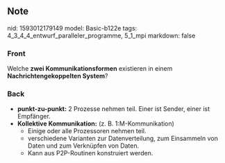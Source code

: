 ## Note
nid: 1593012179149
model: Basic-b122e
tags: 4_3_4_4_entwurf_paralleler_programme, 5_1_mpi
markdown: false

### Front
Welche <b>zwei Kommunikationsformen</b> existieren in einem
<b>Nachrichtengekoppelten System</b>?

### Back
<ul>
<li><strong>punkt-zu-punkt:</strong> 2 Prozesse nehmen teil. Einer ist Sender, einer ist Empfänger.</li>
<li><strong>Kollektive Kommunikation:</strong> (z. B. 1:M-Kommunikation)<ul>
<li>Einige oder alle Prozessoren nehmen teil.</li>
<li>verschiedene Varianten zur Datenverteilung, zum Einsammeln von Daten und zum Verknüpfen von Daten.</li><li>Kann aus P2P-Routinen konstruiert werden.</li>
</ul>
</li>
</ul>
